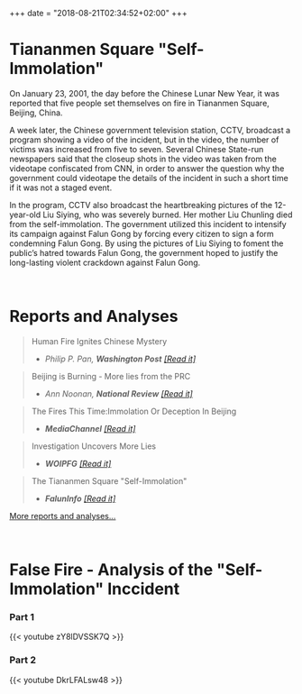 +++
date = "2018-08-21T02:34:52+02:00"
+++

# Tiananmen Square "Self-Immolation"

On January 23, 2001, the day before the Chinese Lunar New Year, it was reported that five people set themselves on fire in Tiananmen Square, Beijing, China.

A week later, the Chinese government television station, CCTV, broadcast a program showing a video of the incident, but in the video, the number of victims was increased from five to seven. Several Chinese State-run newspapers said that the closeup shots in the video was taken from the videotape confiscated from CNN, in order to answer the question why the government could videotape the details of the incident in such a short time if it was not a staged event.

In the program, CCTV also broadcast the heartbreaking pictures of the 12-year-old Liu Siying, who was severely burned. Her mother Liu Chunling died from the self-immolation. The government utilized this incident to intensify its campaign against Falun Gong by forcing every citizen to sign a form condemning Falun Gong. By using the pictures of Liu Siying to foment the public’s hatred towards Falun Gong, the government hoped to justify the long-lasting violent crackdown against Falun Gong.

&nbsp;
# Reports and Analyses

> Human Fire Ignites Chinese Mystery
> - <cite>Philip P. Pan, **Washington Post** [[Read it]](reports/human_fire_ignites_chinese_mystery)</cite>

> Beijing is Burning - More lies from the PRC
> - <cite>Ann Noonan, **National Review** [[Read it]](reports/beijing_is_burning)</cite>

> The Fires This Time:Immolation Or Deception In Beijing
> - <cite> **MediaChannel** [[Read it]](reports/the_fire_this_time_immolation_or_deception_in_beijing)</cite>

> Investigation Uncovers More Lies
> - <cite>**WOIPFG** [[Read it]](reports/investigation_uncovers_more_lies)</cite>

> The Tiananmen Square "Self-Immolation"
> - <cite>**FalunInfo** [[Read it]](reports/the_tiananmen_square_self_immolation)</cite>

[More reports and analyses...](reports/)

&nbsp;
# False Fire - Analysis of the "Self-Immolation" Inccident

### Part 1

{{< youtube zY8lDVSSK7Q >}}

### Part 2

{{< youtube DkrLFALsw48 >}}